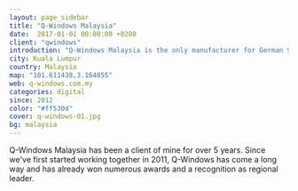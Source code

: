 ```yaml
---
layout: page_sidebar
title: "Q-Windows Malaysia"
date:  2017-01-01 00:00:00 +0200
client: "qwindows"
introduction: "Q-Windows Malaysia is the only manufacturer for German Soundproof, High-Security Windows in Malaysia and Singapore."
city: Kuala Lumpur
country: Malaysia
map: "101.611438,3.164855"
web: q-windows.com.my
categories: digital
since: 2012
color: "#ff530d"
cover: q-windows-01.jpg
bg: malaysia
---
```


Q-Windows Malaysia has been a client of mine for over 5 years. Since we've first started working together in 2011, Q-Windows has come a long way and has already won numerous awards and a recognition as regional leader.
